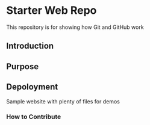 # Starter Web Repo

This repository is for showing how Git and GitHub work

## Introduction

## Purpose

## Depoloyment

Sample website with plenty of files for demos
### How to Contribute
